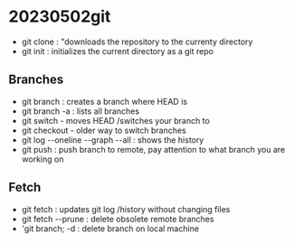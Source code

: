 # 20230502git

- git clone <URL>: "downloads the repository to the currenty directory
- git init : initializes the current directory as a git repo

## Branches 
- git branch <NAME> : creates a branch where HEAD is
- git branch -a : lists all branches
- git switch <NAME> - moves HEAD /switches your branch to <NAME>
- git checkout <NAME> - older way to switch branches
- git log --oneline --graph --all : shows the history 
- git push <REMOTE> <BRANCH> : push branch to remote, pay attention to what branch you are working on

## Fetch
- git fetch : updates git log /history without changing files
- git fetch --prune : delete obsolete remote branches
- 'git branch; -d <NAME>: delete branch on local machine
